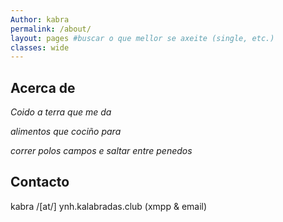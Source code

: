 ```yaml
---
Author: kabra
permalink: /about/
layout: pages #buscar o que mellor se axeite (single, etc.)
classes: wide
---
```


## Acerca de


*Coido a terra que me da*

*alimentos que cociño para*

*correr polos campos e saltar entre penedos*

## Contacto

kabra /[at/] ynh.kalabradas.club (xmpp & email)

